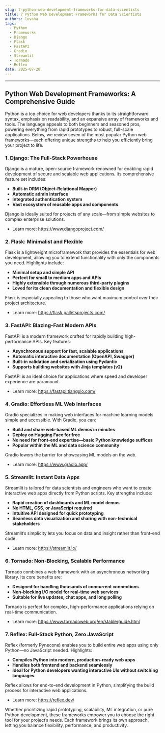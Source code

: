 ```yaml
---
slug: 7-python-web-development-frameworks-for-data-scientists
title: 7 Python Web Development Frameworks for Data Scientists
authors: luvaha
tags:
  - Python
  - Frameworks
  - Django
  - Flask
  - FastAPI
  - Gradio
  - Streamlit
  - Tornado
  - Reflex
date: 2025-07-20
---
```

---

## Python Web Development Frameworks: A Comprehensive Guide

Python is a top choice for web developers thanks to its straightforward syntax, emphasis on readability, and an expansive array of frameworks and tools. The language appeals to both beginners and seasoned pros, powering everything from rapid prototypes to robust, full-scale applications. Below, we review seven of the most popular Python web frameworks—each offering unique strengths to help you efficiently bring your project to life.

<!--truncate-->

### 1. Django: The Full-Stack Powerhouse

Django is a mature, open-source framework renowned for enabling rapid development of secure and scalable web applications. Its comprehensive feature set includes:

- **Built-in ORM (Object-Relational Mapper)**
- **Automatic admin interface**
- **Integrated authentication system**
- **Vast ecosystem of reusable apps and components**

Django is ideally suited for projects of any scale—from simple websites to complex enterprise solutions.

- Learn more: https://www.djangoproject.com/

### 2. Flask: Minimalist and Flexible

Flask is a lightweight microframework that provides the essentials for web development, allowing you to extend functionality with only the components you need. Highlights include:

- **Minimal setup and simple API**
- **Perfect for small to medium apps and APIs**
- **Highly extensible through numerous third-party plugins**
- **Loved for its clean documentation and flexible design**

Flask is especially appealing to those who want maximum control over their project architecture.

- Learn more: https://flask.palletsprojects.com/

### 3. FastAPI: Blazing-Fast Modern APIs

FastAPI is a modern framework crafted for rapidly building high-performance APIs. Key features:

- **Asynchronous support for fast, scalable applications**
- **Automatic interactive documentation (OpenAPI, Swagger)**
- **Built-in validation and serialization using Pydantic**
- **Supports building websites with Jinja templates (v2)**

FastAPI is an ideal choice for applications where speed and developer experience are paramount.

- Learn more: https://fastapi.tiangolo.com/
### 4. Gradio: Effortless ML Web Interfaces

Gradio specializes in making web interfaces for machine learning models simple and accessible. With Gradio, you can:

- **Build and share web-based ML demos in minutes**
- **Deploy on Hugging Face for free**
- **No need for front-end expertise—basic Python knowledge suffices**
- **Popular within the ML and data science community**

Gradio lowers the barrier for showcasing ML models on the web.

- Learn more: https://www.gradio.app/

### 5. Streamlit: Instant Data Apps

Streamlit is tailored for data scientists and engineers who want to create interactive web apps directly from Python scripts. Key strengths include:

- **Rapid creation of dashboards and ML model demos**
- **No HTML, CSS, or JavaScript required**
- **Intuitive API designed for quick prototyping**
- **Seamless data visualization and sharing with non-technical stakeholders**

Streamlit’s simplicity lets you focus on data and insight rather than front-end code.

- Learn more: https://streamlit.io/

### 6. Tornado: Non-Blocking, Scalable Performance

Tornado combines a web framework with an asynchronous networking library. Its core benefits are:

- **Designed for handling thousands of concurrent connections**
- **Non-blocking I/O model for real-time web services**
- **Suitable for live updates, chat apps, and long polling**

Tornado is perfect for complex, high-performance applications relying on real-time communication.

- Learn more: https://www.tornadoweb.org/en/stable/guide.html

### 7. Reflex: Full-Stack Python, Zero JavaScript

Reflex (formerly Pynecone) enables you to build entire web apps using only Python—no JavaScript needed. Highlights:

- **Compiles Python into modern, production-ready web apps**
- **Handles both frontend and backend seamlessly**
- **Ideal for Python developers wanting interactive UIs without switching languages**

Reflex allows for end-to-end development in Python, simplifying the build process for interactive web applications.

- Learn more: https://reflex.dev/

Whether prioritizing rapid prototyping, scalability, ML integration, or pure Python development, these frameworks empower you to choose the right tool for your project’s needs. Each framework brings its own approach, letting you balance flexibility, performance, and productivity.